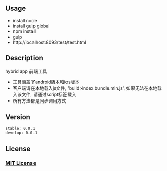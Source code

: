 ## Usage
* install node
* install gulp global
* npm install
* gulp
* http://localhost:8093/test/test.html

## Description
hybrid app 前端工具
* 工具涵盖了android版本和ios版本
* 客户端请在本地载入js文件, 'build>index.bundle.min.js', 如果无法在本地载入该文件, 请通过script标签载入
* 所有方法都是同步调用方式

## Version
	stable: 0.0.1
	develop: 0.0.1

## License
### [MIT License](https://en.wikipedia.org/wiki/MIT_License)
